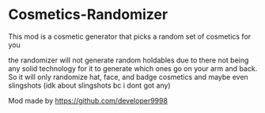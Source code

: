 # Cosmetics-Randomizer
This mod is a cosmetic generator that picks a random set of cosmetics for you

the randomizer will not generate random holdables due to there not being any solid technology for it to generate which ones go on your arm and back. So it will only randomize hat, face, and badge cosmetics and maybe even slingshots (idk about slingshots bc i dont got any)

Mod made by https://github.com/developer9998
